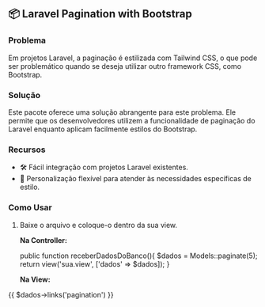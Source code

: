 ## 📦 Laravel Pagination with Bootstrap

### Problema

Em projetos Laravel, a paginação é estilizada com Tailwind CSS, o que pode ser problemático quando se deseja utilizar outro framework CSS, como Bootstrap.

### Solução

Este pacote oferece uma solução abrangente para este problema. Ele permite que os desenvolvedores utilizem a funcionalidade de paginação do Laravel enquanto aplicam facilmente estilos do Bootstrap.

### Recursos

- 🛠️ Fácil integração com projetos Laravel existentes.
- 🎨 Personalização flexível para atender às necessidades específicas de estilo.

### Como Usar

1. Baixe o arquivo e coloque-o dentro da sua view.
   
   **Na Controller:**
   
   public function receberDadosDoBanco(){
       $dados = Models::paginate(5);
       return view('sua.view', ['dados' => $dados]);
   }

   **Na View:**
   
  {{ $dados->links('pagination') }}
 
